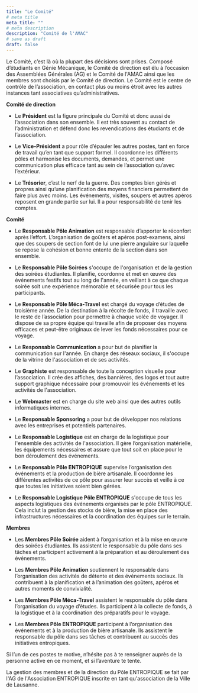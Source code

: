 ```yaml
---
title: "Le Comité"
# meta title
meta_title: ""
# meta description
description: "Comité de l'AMAC"
# save as draft
draft: false    
---
```


Le Comité, c’est là où la plupart des décisions sont prises. Composé d’étudiants en Génie Mécanique, le Comité de direction est élu à l’occasion des Assemblées Générales (AG) et le Comité de l'AMAC ainsi que les membres sont choisis par le Comité de direction. Le Comité est le centre de contrôle de l’association, en contact plus ou moins étroit avec les autres instances tant associatives qu’administratives.

**Comité de direction**

- Le **Président** est la figure principale du Comité et donc aussi de l’association dans son ensemble. Il est très souvent au contact de l’administration et défend donc les revendications des étudiants et de l’association.

- Le **Vice-Président** a pour rôle d’épauler les autres postes, tant en force de travail qu’en tant que support formel. Il coordonne les différents pôles et harmonise les documents, demandes, et permet une communication plus efficace tant au sein de l’association qu’avec l’extérieur.

- Le **Trésorier**, c’est le nerf de la guerre. Des comptes bien gérés et propres ainsi qu’une planification des moyens financiers permettent de faire plus avec moins. Les événements, visites, soupers et autres apéros reposent en grande partie sur lui. Il a pour responsabilité de tenir les comptes.

**Comité**

- Le **Responsable Pôle Animation** est responsable d’apporter le réconfort après l’effort. L’organisation de goûters et apéros post-examens, ainsi que des soupers de section font de lui une pierre angulaire sur laquelle se repose la cohésion et bonne entente de la section dans son ensemble.

- Le **Responsable Pôle Soirées** s'occupe de l'organisation et de la gestion des soirées étudiantes. Il planifie, coordonne et met en œuvre des événements festifs tout au long de l'année, en veillant à ce que chaque soirée soit une expérience mémorable et sécurisée pour tous les participants.

- Le **Responsable Pôle Méca-Travel** est chargé du voyage d’études de troisième année. De la destination à la récolte de fonds, il travaille avec le reste de l’association pour permettre à chaque volée de voyager. Il dispose de sa propre équipe qui travaille afin de proposer des moyens efficaces et peut-être originaux de lever les fonds nécessaires pour ce voyage.

- Le **Responsable Communication** a pour but de planifier la communication sur l'année. En charge des réseaux sociaux, il s'occupe de la vitrine de l'association et de ses activités.

- Le **Graphiste** est responsable de toute la conception visuelle pour l’association. Il crée des affiches, des bannières, des logos et tout autre support graphique nécessaire pour promouvoir les événements et les activités de l'association.
  
- Le **Webmaster** est en charge du site web ainsi que des autres outils informatiques internes.

- Le **Responsable Sponsoring** a pour but de développer nos relations avec les entreprises et potentiels partenaires.

- Le **Responsable Logistique** est en charge de la logistique pour l'ensemble des activités de l'association. Il gère l’organisation matérielle, les équipements nécessaires et assure que tout soit en place pour le bon déroulement des événements.
  
- Le **Responsable Pôle ENTROPIQUE** supervise l’organisation des événements et la production de bière artisanale. Il coordonne les différentes activités de ce pôle pour assurer leur succès et veille à ce que toutes les initiatives soient bien gérées.
  
- Le **Responsable Logistique Pôle ENTROPIQUE** s'occupe de tous les aspects logistiques des événements organisés par le pôle ENTROPIQUE. Cela inclut la gestion des stocks de bière, la mise en place des infrastructures nécessaires et la coordination des équipes sur le terrain.


**Membres**

- Les **Membres Pôle Soirée** aident à l’organisation et à la mise en œuvre des soirées étudiantes. Ils assistent le responsable du pôle dans ses tâches et participent activement à la préparation et au déroulement des événements.

- Les **Membres Pôle Animation** soutiennent le responsable dans l’organisation des activités de détente et des événements sociaux. Ils contribuent à la planification et à l’animation des goûters, apéros et autres moments de convivialité.

- Les **Membres Pôle Méca-Travel** assistent le responsable du pôle dans l’organisation du voyage d’études. Ils participent à la collecte de fonds, à la logistique et à la coordination des préparatifs pour le voyage.

- Les **Membres Pôle ENTROPIQUE** participent à l’organisation des événements et à la production de bière artisanale. Ils assistent le responsable du pôle dans ses tâches et contribuent au succès des initiatives entropiques.


Si l’un de ces postes te motive, n’hésite pas à te renseigner auprès de la personne active en ce moment, et si l’aventure te tente.

La gestion des membres et de la direction du Pôle ENTROPIQUE se fait par l'AG de l'Association ENTROPIQUE inscrite en tant qu'association de la Ville de Lausanne.
